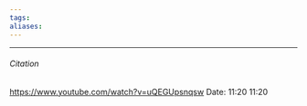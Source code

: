 ```yaml
---
tags: 
aliases: 
---
```




---
###### Citation
https://www.youtube.com/watch?v=uQEGUpsnqsw
Date: 11:20 11:20
